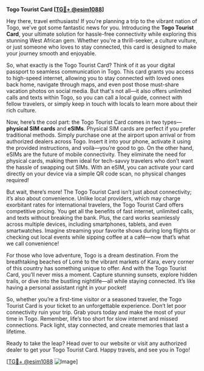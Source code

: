 **Togo Tourist Card [[TG💪+ @esim1088](https://t.me/s/esim1088)]**

Hey there, travel enthusiasts! If you're planning a trip to the vibrant nation of Togo, we’ve got some fantastic news for you. Introducing the **Togo Tourist Card**, your ultimate solution for hassle-free connectivity while exploring this stunning West African gem. Whether you're a thrill-seeker, a culture vulture, or just someone who loves to stay connected, this card is designed to make your journey smooth and enjoyable.

So, what exactly is the Togo Tourist Card? Think of it as your digital passport to seamless communication in Togo. This card grants you access to high-speed internet, allowing you to stay connected with loved ones back home, navigate through maps, and even post those must-share vacation photos on social media. But that's not all—it also offers unlimited calls and texts within Togo, so you can call a local guide, connect with fellow travelers, or simply keep in touch with locals to learn more about their rich culture.

Now, here’s the cool part: the Togo Tourist Card comes in two types—**physical SIM cards** and **eSIMs**. Physical SIM cards are perfect if you prefer traditional methods. Simply purchase one at the airport upon arrival or from authorized dealers across Togo. Insert it into your phone, activate it using the provided instructions, and voilà—you’re good to go. On the other hand, eSIMs are the future of mobile connectivity. They eliminate the need for physical cards, making them ideal for tech-savvy travelers who don’t want the hassle of swapping out SIMs. With an eSIM, you can activate your card directly on your device via a simple QR code scan, no physical changes required!

But wait, there’s more! The Togo Tourist Card isn’t just about connectivity; it’s also about convenience. Unlike local providers, which may charge exorbitant rates for international travelers, the Togo Tourist Card offers competitive pricing. You get all the benefits of fast internet, unlimited calls, and texts without breaking the bank. Plus, the card works seamlessly across multiple devices, including smartphones, tablets, and even smartwatches. Imagine streaming your favorite shows during long flights or checking out local events while sipping coffee at a café—now that’s what we call convenience!

For those who love adventure, Togo is a dream destination. From the breathtaking beaches of Lomé to the vibrant markets of Kara, every corner of this country has something unique to offer. And with the Togo Tourist Card, you’ll never miss a moment. Capture stunning sunsets, explore hidden trails, or dive into the bustling nightlife—all while staying connected. It’s like having a personal assistant right in your pocket!

So, whether you’re a first-time visitor or a seasoned traveler, the Togo Tourist Card is your ticket to an unforgettable experience. Don’t let poor connectivity ruin your trip. Grab yours today and make the most of your time in Togo. Remember, life’s too short for slow internet and missed connections. Pack light, stay connected, and create memories that last a lifetime.

Ready to take the leap? Head over to our website or visit any authorized dealer to get your Togo Tourist Card. Happy travels, and see you in Togo!

[[TG💪+ @esim1088](https://t.me/s/esim1088) ![Image](https://i.postimg.cc/Y0z9fWf4/image.png)]
